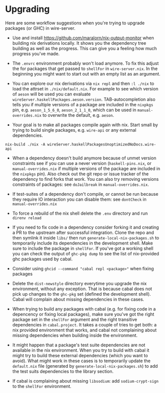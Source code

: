 # Upgrading

Here are some workflow suggestions when you're trying to upgrade packages (or GHC) in wire-server.

- Use and install https://github.com/maralorn/nix-output-monitor when building nix derivations locally. It shows you the dependency tree building as well as the progress. This can give you a feeling how much progress you've made.

- The `.envrc` environment probably won't load anymore. To fix this adjust the for packages that get passed to `shellFor` in `wire-server.nix`. In the beginning you might want to start out with an empty list as an argument.

- You can explore our nix derivations via `nix repl` and then `:l ./nix` to load the attrset in `./nix/default.nix`. For example to see which version of `aeson` will be used you can evaluate `wireServer.haskellPackages.aeson.version`. TAB-autocompletion also tells you if multiple versions of a package are included in the `nixpkgs` pin, e.g. `aeson_1_5_6_0`, `aeson_2_1_1_0`, which can be used in `manual-overrides.nix` to overwrite the default, e.g. `aeson`.

- Your goal is to make all packages compile again with nix. Start small by trying to build single packages, e.g. `wire-api` or any external dependencies.
```
nix-build ./nix -A wireServer.haskellPackagesUnoptimizedNoDocs.wire-api
```

- When a dependency doesn't build anymore because of unmet version constraints see if you can use a never version (`haskell-pins.nix`, or `manual-overrides.nix` if multiple versions of the package are included in the `nixpkgs` pin). Also check out the git repo or issue tracker of the dependency to find forks that work. You can also try removing versions constraints of packages: see `doJailbreak` in `manual-overrides.nix`.

- If test-suites of a dependency don't compile, or cannot be run because they require IO interaction you can disable them: see `dontCheck` in `manual-overrides.nix`

- To force a rebuild of the nix shell delete the `.env` directory and run `direnv reload`

- If you need to fix code in a dependency consider forking it and creating a PR to the upstream after successful integration. Clone the repo and then symlink it inside `libs/` then run `generate-local-nix-packages.sh` to temporarily include its dependencies in the development shell. Make sure to include the package in `shellFor`. If you've got a working shell you can check the output of `ghc-pkg dump` to see the list of nix-provided ghc packages used by cabal.

- Consider using `ghcid --command "cabal repl <package>"` when fixing packages

- Delete the `dist-newstyle` directory everytime you upgrade the nix environment, without any exception. That is because cabal does not pick up changes to the `ghc-pkg` set (defined the development shell). Cabal will complain about missing dependencies in these cases.

- When trying to build any packages with cabal (e.g. for fixing code in a depencency or fixing local packages), make sure you've got the right package set in the `shellFor` argument and the right transitive dependencies in `cabal.project`. It takes a couple of tries to get both: a nix provided environment that works, and cabal not complaining about missing dependencies when building inside the environment.

- It might happen that a package's test suite dependencies are not available in the nix environment. When you try to build with cabal it might try to build these external dependencies (which you want to avoid). What might work in these cases is to temporarily update the `default.nix` file (generated by `generate-local-nix-packages.sh`) to add the test suits dependencies to the library section.

- If cabal is complaining about missing `libsodium`: add `sodium-crypt-sign` to the `shellFor` environment.
